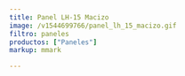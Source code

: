 ```yaml
---
title: Panel LH-15 Macizo
image: /v1544699766/panel_lh_15_macizo.gif
filtro: paneles
productos: ["Paneles"]
markup: mmark

---
```

